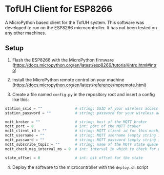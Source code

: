 # TofUH Client for ESP8266

A MicroPython based client for the TofUH system. This software was developed to run on the ESP8266 microcontroller. It has not been tested on any other machines.

## Setup

1. Flash the ESP8266 with the MicroPython firmware (https://docs.micropython.org/en/latest/esp8266/tutorial/intro.html#intro)

2. Install the MicroPython remote control on your machine (https://docs.micropython.org/en/latest/reference/mpremote.html)

3. Create a file named `config.py` in the repository root and insert a config like this:

```python
station_ssid = ""               # string: SSID of your wireless access point"
station_password = ""           # string: password for your wireless access point

mqtt_broker = ""                # string: host of the MQTT broker
mqtt_port = 0                   # int: port of the MQTT broker
mqtt_client_id = ""             # string: MQTT client id for this machine
mqtt_username = ""              # string: MQTT username (empty string if not applicable)
mqtt_password = ""              # string: MQTT password (empty string if not applicable)
mqtt_subscribe_topic = ""       # string: name of the MQTT state queue
mqtt_check_msg_interval_ms = 0  # int: interval in which to check for new messages

state_offset = 0                # int: bit offset for the state

```

4. Deploy the software to the microcontroller with the `deploy.sh` script
